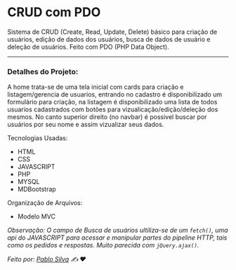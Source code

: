 # CRUD com PDO

Sistema de CRUD (Create, Read, Update, Delete) básico para criação de usuários, edição de dados dos usuários, busca de dados de usuário e deleção de usuários. Feito com PDO (PHP Data Object).

---
### Detalhes do Projeto:
A home trata-se de uma tela inicial com cards para criação e listagem/gerencia de usuarios, entrando no cadastro é disponibilizado um formulário para criação, na listagem é disponibilizado uma lista de todos usuarios cadastrados com botões para vizualicação/edição/deleção dos mesmos. No canto superior direito (no navbar) é possivel buscar por usuários por seu nome e assim vizualizar seus dados.

Tecnologias Usadas:
* HTML
* CSS
* JAVASCRIPT
* PHP
* MYSQL
* MDBootstrap


Organização de Arquivos:
* Modelo MVC

*Observação: O campo de Busca de usuários ultiliza-se de um `fetch()`, uma api do JAVASCRIPT para acessar e manipular partes do pipeline HTTP, tais como os pedidos e respostas. Muito parecida com `jQuery.ajax()`.*

*Feito por: [Pablo Silva](https://github.com/PabloSilvaX) :writing_hand: :heart:*